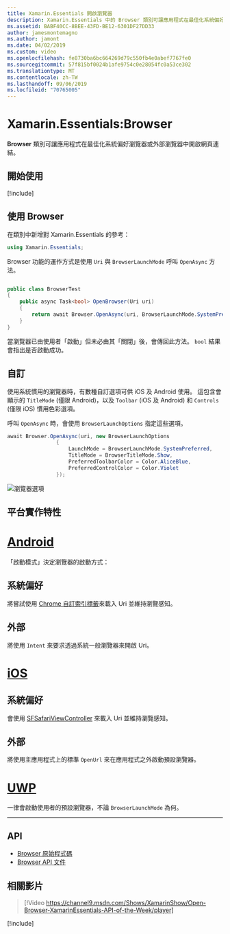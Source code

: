 ```yaml
---
title: Xamarin.Essentials 開啟瀏覽器
description: Xamarin.Essentials 中的 Browser 類別可讓應用程式在最佳化系統偏好瀏覽器或外部瀏覽器中開啟網頁連結。
ms.assetid: BABF40CC-8BEE-43FD-BE12-6301DF27DD33
author: jamesmontemagno
ms.author: jamont
ms.date: 04/02/2019
ms.custom: video
ms.openlocfilehash: fe8730ba6bc664269d79c550fb4e0abef7767fe0
ms.sourcegitcommit: 57f815bf0024b1afe9754c0e28054fc0a53ce302
ms.translationtype: MT
ms.contentlocale: zh-TW
ms.lasthandoff: 09/06/2019
ms.locfileid: "70765005"
---
```

# <a name="xamarinessentials-browser"></a>Xamarin.Essentials:Browser

**Browser** 類別可讓應用程式在最佳化系統偏好瀏覽器或外部瀏覽器中開啟網頁連結。

## <a name="get-started"></a>開始使用

[!include[](~/essentials/includes/get-started.md)]

## <a name="using-browser"></a>使用 Browser

在類別中新增對 Xamarin.Essentials 的參考：

```csharp
using Xamarin.Essentials;
```

Browser 功能的運作方式是使用 `Uri` 與 `BrowserLaunchMode` 呼叫 `OpenAsync` 方法。

```csharp

public class BrowserTest
{
    public async Task<bool> OpenBrowser(Uri uri)
    {
        return await Browser.OpenAsync(uri, BrowserLaunchMode.SystemPreferred);
    }
}
```

當瀏覽器已由使用者「啟動」但未必由其「關閉」後，會傳回此方法。  `bool` 結果會指出是否啟動成功。

## <a name="customization"></a>自訂

使用系統慣用的瀏覽器時，有數種自訂選項可供 iOS 及 Android 使用。 這包含會顯示的 `TitleMode` (僅限 Android)，以及 `Toolbar` (iOS 及 Android) 和 `Controls` (僅限 iOS) 慣用色彩選項。 

呼叫 `OpenAsync` 時，會使用 `BrowserLaunchOptions` 指定這些選項。

```csharp
await Browser.OpenAsync(uri, new BrowserLaunchOptions
                {
                    LaunchMode = BrowserLaunchMode.SystemPreferred,
                    TitleMode = BrowserTitleMode.Show,
                    PreferredToolbarColor = Color.AliceBlue,
                    PreferredControlColor = Color.Violet
                });
```

![瀏覽器選項](images/browser-options.png)

## <a name="platform-implementation-specifics"></a>平台實作特性

# <a name="androidtabandroid"></a>[Android](#tab/android)

「啟動模式」決定瀏覽器的啟動方式：

## <a name="system-preferred"></a>系統偏好

將嘗試使用 [Chrome 自訂索引標籤](https://developer.chrome.com/multidevice/android/customtabs)來載入 Uri 並維持瀏覽感知。

## <a name="external"></a>外部

將使用 `Intent` 來要求透過系統一般瀏覽器來開啟 Uri。

# <a name="iostabios"></a>[iOS](#tab/ios)

## <a name="system-preferred"></a>系統偏好

會使用 [SFSafariViewController](xref:SafariServices.SFSafariViewController) 來載入 Uri 並維持瀏覽感知。

## <a name="external"></a>外部

將使用主應用程式上的標準 `OpenUrl` 來在應用程式之外啟動預設瀏覽器。

# <a name="uwptabuwp"></a>[UWP](#tab/uwp)

一律會啟動使用者的預設瀏覽器，不論 `BrowserLaunchMode` 為何。

--------------

## <a name="api"></a>API

- [Browser 原始程式碼](https://github.com/xamarin/Essentials/tree/master/Xamarin.Essentials/Browser)
- [Browser API 文件](xref:Xamarin.Essentials.Browser)

## <a name="related-video"></a>相關影片

> [!Video https://channel9.msdn.com/Shows/XamarinShow/Open-Browser-XamarinEssentials-API-of-the-Week/player]

[!include[](~/essentials/includes/xamarin-show-essentials.md)]
